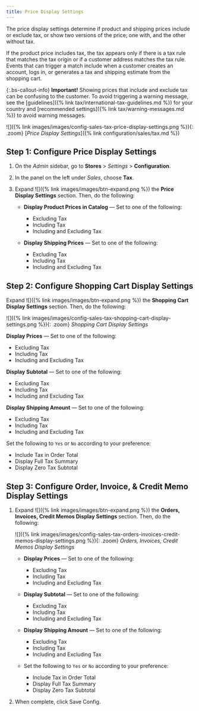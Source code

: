 ```yaml
---
title: Price Display Settings
---
```


The price display settings determine if product and shipping prices include or exclude tax, or show two versions of the price; one with, and the other without tax.

If the product price includes tax, the tax appears only if there is a tax rule that matches the tax origin or if a customer address matches the tax rule. Events that can trigger a match include when a customer creates an account, logs in, or generates a tax and shipping estimate from the shopping cart.

{:.bs-callout-info}
**Important!**
Showing prices that include and exclude tax can be confusing to the customer. To avoid triggering a warning message, see the [guidelines]({% link tax/international-tax-guidelines.md %}) for your country and [recommended settings]({% link tax/warning-messages.md %}) to avoid warning messages.

![]({% link images/images/config-sales-tax-price-display-settings.png %}){: .zoom}
[_Price Display Settings_]({% link configuration/sales/tax.md %})

## Step 1: Configure Price Display Settings

1. On the _Admin_ sidebar, go to **Stores** > _Settings_ > **Configuration**.

1. In the panel on the left under _Sales_, choose **Tax**.

1. Expand ![]({% link images/images/btn-expand.png %}) the **Price Display Settings** section. Then, do the following:

    - **Display Product Prices in Catalog** — Set to one of the following:

      - Excluding Tax
      - Including Tax
      - Including and Excluding Tax

    - **Display Shipping Prices** — Set to one of the following:

      - Excluding Tax
      - Including Tax
      - Including and Excluding Tax

## Step 2: Configure Shopping Cart Display Settings

Expand ![]({% link images/images/btn-expand.png %}) the **Shopping Cart Display Settings** section. Then, do the following:

![]({% link images/images/config-sales-tax-shopping-cart-display-settings.png %}){: .zoom}
_Shopping Cart Display Settings_

**Display Prices** — Set to one of the following:

- Excluding Tax
- Including Tax
- Including and Excluding Tax

**Display Subtotal** — Set to one of the following:

- Excluding Tax
- Including Tax
- Including and Excluding Tax

**Display Shipping Amount** — Set to one of the following:

- Excluding Tax
- Including Tax
- Including and Excluding Tax

Set the following to `Yes` or `No` according to your preference:

- Include Tax in Order Total
- Display Full Tax Summary
- Display Zero Tax Subtotal

## Step 3: Configure Order, Invoice, & Credit Memo Display Settings

1. Expand ![]({% link images/images/btn-expand.png %}) the **Orders, Invoices, Credit Memos Display Settings** section. Then, do the following:

    ![]({% link images/images/config-sales-tax-orders-invoices-credit-memos-display-settings.png %}){: .zoom}
    _Orders, Invoices, Credit Memos Display Settings_

    - **Display Prices** — Set to one of the following:

      - Excluding Tax
      - Including Tax
      - Including and Excluding Tax

    - **Display Subtotal** — Set to one of the following:

      - Excluding Tax
      - Including Tax
      - Including and Excluding Tax

    - **Display Shipping Amount** — Set to one of the following:

      - Excluding Tax
      - Including Tax
      - Including and Excluding Tax

    - Set the following to `Yes` or `No` according to your preference:

      - Include Tax in Order Total
      - Display Full Tax Summary
      - Display Zero Tax Subtotal

1. When complete, click <span class="btn">Save Config</span>.
